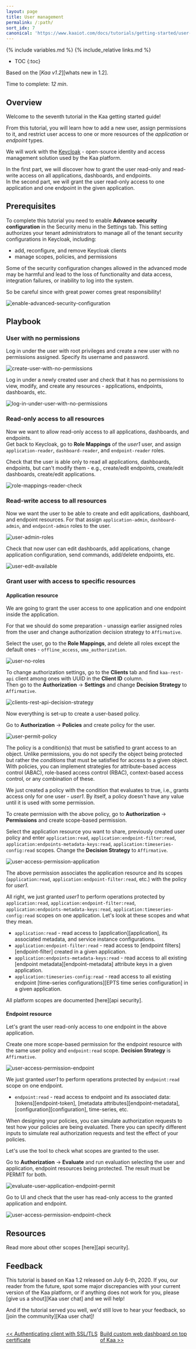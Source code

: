 ```yaml
---
layout: page
title: User management
permalink: /:path/
sort_idx: 7
canonical: 'https://www.kaaiot.com/docs/tutorials/getting-started/user-management'
---
```


{% include variables.md %}
{% include_relative links.md %}

* TOC
{:toc}

Based on the [*Kaa v1.2*][whats new in 1.2].

Time to complete: *12 min*.


## Overview

Welcome to the seventh tutorial in the Kaa getting started guide!

From this tutorial, you will learn how to add a new user, assign permissions to it, and restrict user access to one or more resources of the _application_ or _endpoint_ types.

We will work with the [Keycloak](https://www.keycloak.org/) - open-source identity and access management solution used by the Kaa platform.

In the first part, we will discover how to grant the user read-only and read-write access on all applications, dashboards, and endpoints.  
In the second part, we will grant the user read-only access to one application and one endpoint in the given application.


## Prerequisites

To complete this tutorial you need to enable **Advance security configuration** in the Security menu in the Settings tab.
This setting authorizes your tenant administrators to manage all of the tenant security configurations in Keycloak, including:

* add, reconfigure, and remove Keycloak clients
* manage scopes, policies, and permissions

Some of the security configuration changes allowed in the advanced mode may be harmful and lead to the loss of functionality and data access, integration failures, or inability to log into the system.

So be careful since with great power comes great responsibility!

![enable-advanced-security-configuration](attach/img/enable-advanced-security-configuration.png)


## Playbook


### User with no permissions

Log in under the user with root privileges and create a new user with no permissions assigned.
Specify its username and password.

<p class="text-center">
  <img alt="create-user-with-no-permissions" data-gifffer="attach/img/create-user-with-no-permissions.gif"/>
</p>

Log in under a newly created user and check that it has no permissions to view, modify, and create any resources - applications, endpoints, dashboards, etc.

<p class="text-center">
  <img alt="log-in-under-user-with-no-permissions" data-gifffer="attach/img/log-in-under-user-with-no-permissions.gif"/>
</p>


### Read-only access to all resources

Now we want to allow read-only access to all applications, dashboards, and endpoints.  
Get back to Keycloak, go to **Role Mappings** of the _user1_ user, and assign `application-reader`, `dashboard-reader`, and `endpoint-reader` roles.
  
Check that the user is able only to read all applications, dashboards, endpoints, but can't modify them - e.g., create/edit endpoints, create/edit dashboards, create/edit applications.

<p class="text-center">
  <img alt="role-mappings-reader-check" data-gifffer="attach/img/role-mappings-reader-check.gif"/>
</p>


### Read-write access to all resources

Now we want the user to be able to create and edit applications, dashboard, and endpoint resources. 
For that assign `application-admin`, `dashboard-admin`, and `endpoint-admin` roles to the user.

![user-admin-roles](attach/img/user-admin-roles-marked.png)

Check that now user can edit dashboards, add applications, change application configuration, send commands, add/delete endpoints, etc.

<p class="text-center">
  <img alt="user-edit-available" data-gifffer="attach/img/user-edit-available.gif"/>
</p>


### Grant user with access to specific resources

#### Application resource

We are going to grant the user access to one application and one endpoint inside the application.

For that we should do some preparation - unassign earlier assigned roles from the user and change authorization decision strategy to `Affirmative`.  

Select the user, go to the **Role Mappings**, and delete all roles except the default ones - `offline_access`, `uma_authorization`.

![user-no-roles](attach/img/user-no-roles.png)

To change authorization settings, go to the **Clients** tab and find `kaa-rest-api` client among ones with UUID in the **Client ID** column.  
Then go to the **Authorization** -> **Settings** and change **Decision Strategy** to `Affirmative`.

<p class="text-center">
  <img alt="clients-rest-api-decision-strategy" data-gifffer="attach/img/clients-rest-api-decision-strategy.gif"/>
</p>

Now everything is set-up to create a user-based policy.

Go to **Authorization** -> **Policies** and create policy for the user.

<p class="text-center">
  <img alt="user-permit-policy" data-gifffer="attach/img/user-permit-policy.gif"/>
</p>

The policy is a condition(s) that must be satisfied to grant access to an object.
Unlike permissions, you do not specify the object being protected but rather the _conditions_ that must be satisfied for access to a given object.
With policies, you can implement strategies for attribute-based access control (ABAC), role-based access control (RBAC), context-based access control, or any combination of these.

We just created a policy with the condition that evaluates to true, i.e., grants access only for one user - _user1_.
By itself, a policy doesn't have any value until it is used with some permission.

To create permission with the above policy, go to **Authorization** -> **Permissions** and create scope-based permission.

Select the application resource you want to share, previously created user policy and enter `application:read`, `application:endpoint-filter:read`, `application:endpoints-metadata-keys:read`, `application:timeseries-config:read` scopes. 
Change the **Decision Strategy** to `Affirmative`.

<p class="text-center">
  <img alt="user-access-permission-application" data-gifffer="attach/img/user-access-permission-application.gif"/>
</p>

The above permission associates the application resource and its scopes (`application:read`, `application:endpoint-filter:read`, etc.) with the policy for _user1_.

All right, we just granted _user1_ to perform operations protected by `application:read`, `application:endpoint-filter:read`, `application:endpoints-metadata-keys:read`, `application:timeseries-config:read` scopes on one application.
Let's look at these scopes and what they mean.

* `application:read` - read access to [application][application], its associated metadata, and service instance configurations.
* `application:endpoint-filter:read` - read access to [endpoint filters][endpoint-filter] created in a given application.
* `application:endpoints-metadata-keys:read` - read access to all existing [endpoint metadata][endpoint-metadata] attribute keys in a given application.
* `application:timeseries-config:read` - read access to all existing endpoint [time-series configurations][EPTS time series configuration] in a given application.

All platform scopes are documented [here][api security].

#### Endpoint resource

Let's grant the user read-only access to one endpoint in the above application.

Create one more scope-based permission for the endpoint resource with the same user policy and `endpoint:read` scope. 
**Decision Strategy** is `Affirmative`.

<p class="text-center">
  <img alt="user-access-permission-endpoint" data-gifffer="attach/img/user-access-permission-endpoint.gif"/>
</p>

We just granted _user1_ to perform operations protected by `endpoint:read` scope on one endpoint.

* `endpoint:read` - read access to endpoint and its associated data: [tokens][endpoint-token], [metadata attributes][endpoint-metadata], [configuration][configuration], time-series, etc.

When designing your policies, you can simulate authorization requests to test how your policies are being evaluated.
There you can specify different inputs to simulate real authorization requests and test the effect of your policies.

Let's use the tool to check what scopes are granted to the user.

Go to **Authorization** -> **Evaluate** and run evaluation selecting the user and application, endpoint resources being protected.
The result must be PERMIT for both.

<p class="text-center">
  <img alt="evaluate-user-application-endpoint-permit" data-gifffer="attach/img/evaluate-user-application-endpoint-permit.gif"/>
</p>

Go to UI and check that the user has read-only access to the granted application and endpoint.

<p class="text-center">
  <img alt="user-access-permission-endpoint-check" data-gifffer="attach/img/user-access-permission-endpoint-check.gif"/>
</p>


## Resources

Read more about other scopes [here][api security].


## Feedback

This tutorial is based on Kaa 1.2 released on July 6-th, 2020.
If you, our reader from the future, spot some major discrepancies with your current version of the Kaa platform, or if anything does not work for you, please [give us a shout][Kaa user chat] and we will help!

And if the tutorial served you well, we'd still love to hear your feedback, so [join the community][Kaa user chat]!

<br/>
<div style="display: flex; justify-content: space-between;">
<div>
<a class="free_trial__button" href="{{authenticating_client_with_tls_certificate}}"><< Authenticating client with SSL/TLS certificate</a>
</div>
<div>
<a class="free_trial__button" href="{{custom_web_dashboard}}">Build custom web dashboard on top of Kaa >></a>
</div>
</div>
